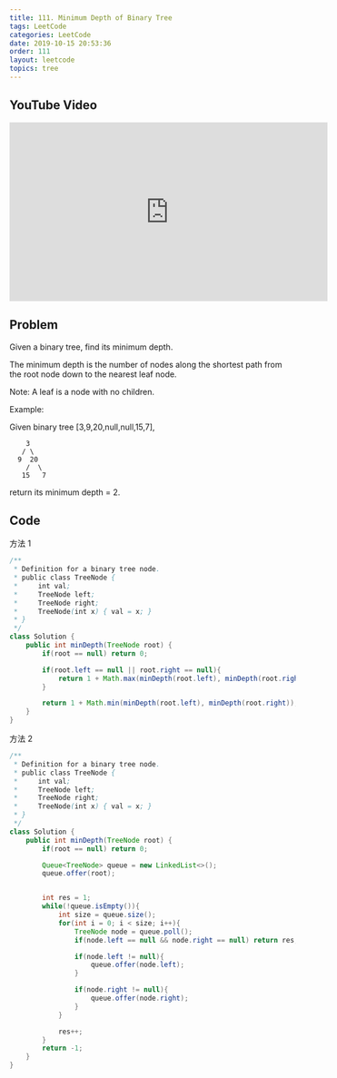 ```yaml
---
title: 111. Minimum Depth of Binary Tree
tags: LeetCode
categories: LeetCode
date: 2019-10-15 20:53:36
order: 111
layout: leetcode
topics: tree
---
```


## YouTube Video

<iframe width="560" height="315" src="https://www.youtube.com/embed/Yio16ATjGYM" frameborder="0" allow="accelerometer; autoplay; encrypted-media; gyroscope; picture-in-picture" allowfullscreen></iframe>

## Problem

Given a binary tree, find its minimum depth.

The minimum depth is the number of nodes along the shortest path from the root node down to the nearest leaf node.

Note: A leaf is a node with no children.

Example:

Given binary tree [3,9,20,null,null,15,7],

```
    3
   / \
  9  20
    /  \
   15   7
```

return its minimum depth = 2.

## Code

方法 1

```java
/**
 * Definition for a binary tree node.
 * public class TreeNode {
 *     int val;
 *     TreeNode left;
 *     TreeNode right;
 *     TreeNode(int x) { val = x; }
 * }
 */
class Solution {
    public int minDepth(TreeNode root) {
        if(root == null) return 0;

        if(root.left == null || root.right == null){
            return 1 + Math.max(minDepth(root.left), minDepth(root.right));
        }

        return 1 + Math.min(minDepth(root.left), minDepth(root.right));
    }
}
```

方法 2

```java
/**
 * Definition for a binary tree node.
 * public class TreeNode {
 *     int val;
 *     TreeNode left;
 *     TreeNode right;
 *     TreeNode(int x) { val = x; }
 * }
 */
class Solution {
    public int minDepth(TreeNode root) {
        if(root == null) return 0;

        Queue<TreeNode> queue = new LinkedList<>();
        queue.offer(root);


        int res = 1;
        while(!queue.isEmpty()){
            int size = queue.size();
            for(int i = 0; i < size; i++){
                TreeNode node = queue.poll();
                if(node.left == null && node.right == null) return res;

                if(node.left != null){
                    queue.offer(node.left);
                }

                if(node.right != null){
                    queue.offer(node.right);
                }
            }

            res++;
        }
        return -1;
    }
}
```
